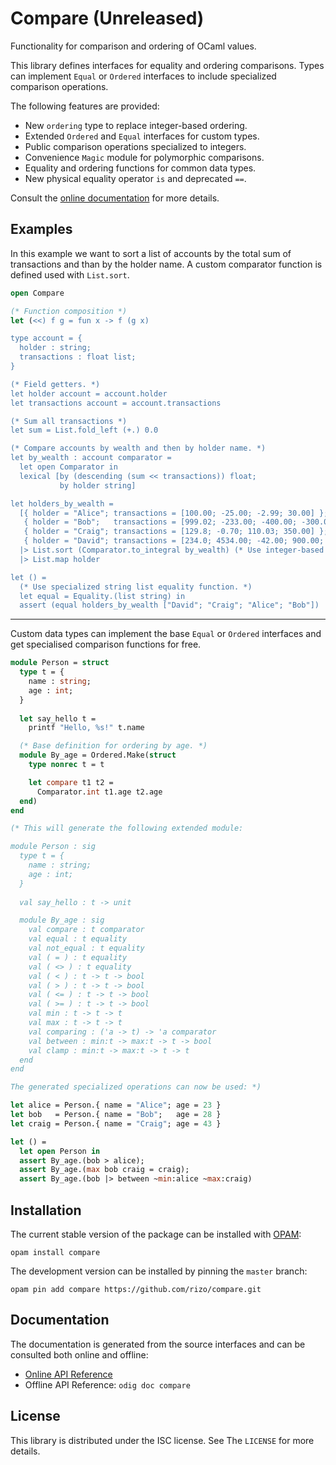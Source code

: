 # Compare (Unreleased)

Functionality for comparison and ordering of OCaml values.

This library defines interfaces for equality and ordering comparisons.
Types can implement `Equal` or `Ordered` interfaces to include specialized
comparison operations.

The following features are provided:

- New `ordering` type to replace integer-based ordering.
- Extended `Ordered` and `Equal` interfaces for custom types.
- Public comparison operations specialized to integers.
- Convenience `Magic` module for polymorphic comparisons.
- Equality and ordering functions for common data types.
- New physical equality operator `is` and deprecated `==`.

Consult the [online documentation](http://odis.io/compare/Compare) for more details.

## Examples

In this example we want to sort a list of accounts by the total sum of transactions and than by the holder name. A custom comparator function is defined used with `List.sort`.

```ocaml
open Compare

(* Function composition *)
let (<<) f g = fun x -> f (g x)

type account = {
  holder : string;
  transactions : float list;
}

(* Field getters. *)
let holder account = account.holder
let transactions account = account.transactions

(* Sum all transactions *)
let sum = List.fold_left (+.) 0.0

(* Compare accounts by wealth and then by holder name. *)
let by_wealth : account comparator =
  let open Comparator in
  lexical [by (descending (sum << transactions)) float;
           by holder string]

let holders_by_wealth =
  [{ holder = "Alice"; transactions = [100.00; -25.00; -2.99; 30.00] };
   { holder = "Bob";   transactions = [999.02; -233.00; -400.00; -300.00] };
   { holder = "Craig"; transactions = [129.8; -0.70; 110.03; 350.00] };
   { holder = "David"; transactions = [234.0; 4534.00; -42.00; 900.00; -5000.00] }]
  |> List.sort (Comparator.to_integral by_wealth) (* Use integer-based comparator *)
  |> List.map holder

let () =
  (* Use specialized string list equality function. *)
  let equal = Equality.(list string) in
  assert (equal holders_by_wealth ["David"; "Craig"; "Alice"; "Bob"])
```

---

Custom data types can implement the base `Equal` or `Ordered` interfaces and get specialised comparison functions for free.

```ocaml
module Person = struct
  type t = {
    name : string;
    age : int;
  }
  
  let say_hello t =
    printf "Hello, %s!" t.name

  (* Base definition for ordering by age. *)
  module By_age = Ordered.Make(struct
    type nonrec t = t

    let compare t1 t2 =
      Comparator.int t1.age t2.age
  end)
end

(* This will generate the following extended module:

module Person : sig
  type t = {
    name : string;
    age : int;
  }
  
  val say_hello : t -> unit

  module By_age : sig 
    val compare : t comparator        
    val equal : t equality
    val not_equal : t equality
    val ( = ) : t equality
    val ( <> ) : t equality
    val ( < ) : t -> t -> bool        
    val ( > ) : t -> t -> bool
    val ( <= ) : t -> t -> bool
    val ( >= ) : t -> t -> bool
    val min : t -> t -> t
    val max : t -> t -> t
    val comparing : ('a -> t) -> 'a comparator
    val between : min:t -> max:t -> t -> bool
    val clamp : min:t -> max:t -> t -> t
  end
end

The generated specialized operations can now be used: *)

let alice = Person.{ name = "Alice"; age = 23 }
let bob   = Person.{ name = "Bob";   age = 28 }
let craig = Person.{ name = "Craig"; age = 43 }

let () =
  let open Person in
  assert By_age.(bob > alice);
  assert By_age.(max bob craig = craig);
  assert By_age.(bob |> between ~min:alice ~max:craig)
```


## Installation

The current stable version of the package can be installed with [OPAM](http://opam.ocaml.org):

```
opam install compare
```

The development version can be installed by pinning the `master` branch:

```
opam pin add compare https://github.com/rizo/compare.git
```

## Documentation

The documentation is generated from the source interfaces and can be consulted both online and offline:

- [Online API Reference](http://odis.io/compare/Compare)
- Offline API Reference: `odig doc compare`


## License

This library is distributed under the ISC license. See The `LICENSE` for more details.

